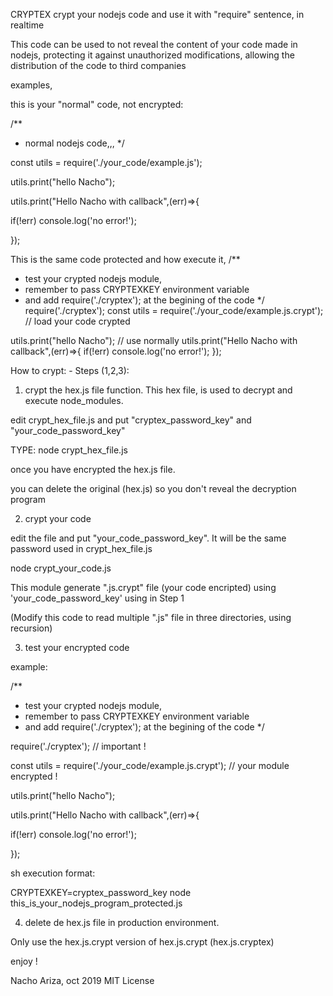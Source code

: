 CRYPTEX
crypt your nodejs code and use it with "require" sentence, in realtime


This code can be used to not reveal the content of your code made in nodejs,
protecting it against unauthorized modifications, 
allowing the distribution of the code to third companies

examples,

this is your "normal" code, not encrypted:

/**
 * normal nodejs code,,,
 */
 
const utils = require('./your_code/example.js');

utils.print("hello Nacho");

utils.print("Hello Nacho with callback",(err)=>{

if(!err) console.log('no error!');
	
});
	
This is the same code protected and how execute it,
/**
 * test your crypted nodejs module,
 * remember to pass CRYPTEXKEY environment variable
 * and add require('./cryptex'); at the begining of the code
 */
require('./cryptex');
const utils = require('./your_code/example.js.crypt'); // load your code crypted

utils.print("hello Nacho"); // use normally
utils.print("Hello Nacho with callback",(err)=>{
	if(!err) console.log('no error!');
});

How to crypt: - Steps (1,2,3):
1) crypt the hex.js file function. This hex file, is used to decrypt and execute node_modules.

edit crypt_hex_file.js and put "cryptex_password_key" and "your_code_password_key"

TYPE: node crypt_hex_file.js

once you have encrypted the hex.js file.

you can delete the original (hex.js) so you don't reveal the decryption program


2) crypt your code

edit the file and put "your_code_password_key". It will be the same password used in crypt_hex_file.js


node crypt_your_code.js

This module generate ".js.crypt" file (your code encripted) using 'your_code_password_key' using in Step 1

(Modify this code to read multiple ".js" file in three directories, using recursion)

3) test your encrypted code

example:

/**
 * test your crypted nodejs module,
 * remember to pass CRYPTEXKEY environment variable
 * and add require('./cryptex'); at the begining of the code
 */
 
require('./cryptex'); // important !

const utils = require('./your_code/example.js.crypt'); // your module encrypted !

utils.print("hello Nacho");

utils.print("Hello Nacho with callback",(err)=>{

if(!err) console.log('no error!');
	
});

sh execution format: 

CRYPTEXKEY=cryptex_password_key node this_is_your_nodejs_program_protected.js

4) delete de hex.js file in production environment.
 
 Only use the hex.js.crypt version of hex.js.crypt (hex.js.cryptex)


enjoy !

Nacho Ariza, oct 2019
MIT License







